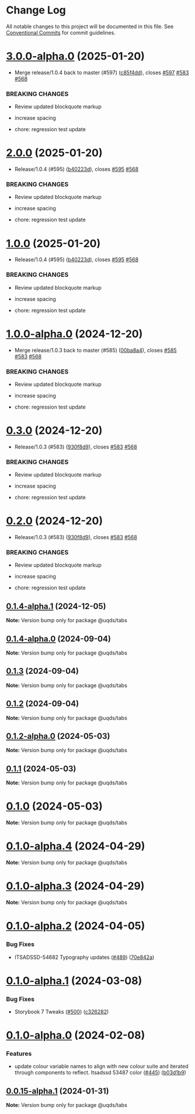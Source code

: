 # Change Log

All notable changes to this project will be documented in this file.
See [Conventional Commits](https://conventionalcommits.org) for commit guidelines.

# [3.0.0-alpha.0](https://github.com/uq-its-ss/design-system/compare/@uqds/tabs@1.0.0-alpha.0...@uqds/tabs@3.0.0-alpha.0) (2025-01-20)

- Merge release/1.0.4 back to master (#597) ([c85f4dd](https://github.com/uq-its-ss/design-system/commit/c85f4dd04601bad019d83edeb680dd919fd1aebb)), closes [#597](https://github.com/uq-its-ss/design-system/issues/597) [#583](https://github.com/uq-its-ss/design-system/issues/583) [#568](https://github.com/uq-its-ss/design-system/issues/568)

### BREAKING CHANGES

- Review updated blockquote markup

- increase spacing

- chore: regression test update

# [2.0.0](https://github.com/uq-its-ss/design-system/compare/@uqds/tabs@0.3.0...@uqds/tabs@2.0.0) (2025-01-20)

- Release/1.0.4 (#595) ([b40223d](https://github.com/uq-its-ss/design-system/commit/b40223d819d456f67620dfd880380b85214c4103)), closes [#595](https://github.com/uq-its-ss/design-system/issues/595) [#568](https://github.com/uq-its-ss/design-system/issues/568)

### BREAKING CHANGES

- Review updated blockquote markup

- increase spacing

- chore: regression test update

# [1.0.0](https://github.com/uq-its-ss/design-system/compare/@uqds/tabs@0.3.0...@uqds/tabs@1.0.0) (2025-01-20)

- Release/1.0.4 (#595) ([b40223d](https://github.com/uq-its-ss/design-system/commit/b40223d819d456f67620dfd880380b85214c4103)), closes [#595](https://github.com/uq-its-ss/design-system/issues/595) [#568](https://github.com/uq-its-ss/design-system/issues/568)

### BREAKING CHANGES

- Review updated blockquote markup

- increase spacing

- chore: regression test update

# [1.0.0-alpha.0](https://github.com/uq-its-ss/design-system/compare/@uqds/tabs@0.1.4-alpha.1...@uqds/tabs@1.0.0-alpha.0) (2024-12-20)

- Merge release/1.0.3 back to master (#585) ([00ba8a4](https://github.com/uq-its-ss/design-system/commit/00ba8a439019ed08ab357499c758be419f50f150)), closes [#585](https://github.com/uq-its-ss/design-system/issues/585) [#583](https://github.com/uq-its-ss/design-system/issues/583) [#568](https://github.com/uq-its-ss/design-system/issues/568)

### BREAKING CHANGES

- Review updated blockquote markup

- increase spacing

- chore: regression test update

# [0.3.0](https://github.com/uq-its-ss/design-system/compare/@uqds/tabs@0.1.4-alpha.0...@uqds/tabs@0.3.0) (2024-12-20)

- Release/1.0.3 (#583) ([930f8d9](https://github.com/uq-its-ss/design-system/commit/930f8d97b814748829f45194e1b5009680ee7890)), closes [#583](https://github.com/uq-its-ss/design-system/issues/583) [#568](https://github.com/uq-its-ss/design-system/issues/568)

### BREAKING CHANGES

- Review updated blockquote markup

- increase spacing

- chore: regression test update

# [0.2.0](https://github.com/uq-its-ss/design-system/compare/@uqds/tabs@0.1.4-alpha.0...@uqds/tabs@0.2.0) (2024-12-20)

- Release/1.0.3 (#583) ([930f8d9](https://github.com/uq-its-ss/design-system/commit/930f8d97b814748829f45194e1b5009680ee7890)), closes [#583](https://github.com/uq-its-ss/design-system/issues/583) [#568](https://github.com/uq-its-ss/design-system/issues/568)

### BREAKING CHANGES

- Review updated blockquote markup

- increase spacing

- chore: regression test update

## [0.1.4-alpha.1](https://github.com/uq-its-ss/design-system/compare/@uqds/tabs@0.1.4-alpha.0...@uqds/tabs@0.1.4-alpha.1) (2024-12-05)

**Note:** Version bump only for package @uqds/tabs

## [0.1.4-alpha.0](https://github.com/uq-its-ss/design-system/compare/@uqds/tabs@0.1.3...@uqds/tabs@0.1.4-alpha.0) (2024-09-04)

**Note:** Version bump only for package @uqds/tabs

## [0.1.3](https://github.com/uq-its-ss/design-system/compare/@uqds/tabs@0.1.2-alpha.0...@uqds/tabs@0.1.3) (2024-09-04)

**Note:** Version bump only for package @uqds/tabs

## [0.1.2](https://github.com/uq-its-ss/design-system/compare/@uqds/tabs@0.1.2-alpha.0...@uqds/tabs@0.1.2) (2024-09-04)

**Note:** Version bump only for package @uqds/tabs

## [0.1.2-alpha.0](https://github.com/uq-its-ss/design-system/compare/@uqds/tabs@0.1.0-alpha.4...@uqds/tabs@0.1.2-alpha.0) (2024-05-03)

**Note:** Version bump only for package @uqds/tabs

## [0.1.1](https://github.com/uq-its-ss/design-system/compare/@uqds/tabs@0.1.0-alpha.4...@uqds/tabs@0.1.1) (2024-05-03)

**Note:** Version bump only for package @uqds/tabs

# [0.1.0](https://github.com/uq-its-ss/design-system/compare/@uqds/tabs@0.1.0-alpha.4...@uqds/tabs@0.1.0) (2024-05-03)

**Note:** Version bump only for package @uqds/tabs

# [0.1.0-alpha.4](https://github.com/uq-its-ss/design-system/compare/@uqds/tabs@0.1.0-alpha.3...@uqds/tabs@0.1.0-alpha.4) (2024-04-29)

**Note:** Version bump only for package @uqds/tabs

# [0.1.0-alpha.3](https://github.com/uq-its-ss/design-system/compare/@uqds/tabs@0.1.0-alpha.2...@uqds/tabs@0.1.0-alpha.3) (2024-04-29)

**Note:** Version bump only for package @uqds/tabs

# [0.1.0-alpha.2](https://github.com/uq-its-ss/design-system/compare/@uqds/tabs@0.1.0-alpha.1...@uqds/tabs@0.1.0-alpha.2) (2024-04-05)

### Bug Fixes

- ITSADSSD-54682 Typography updates ([#489](https://github.com/uq-its-ss/design-system/issues/489)) ([70e842a](https://github.com/uq-its-ss/design-system/commit/70e842a1552cddc9c63452ae63bae91b380f420b))

# [0.1.0-alpha.1](https://github.com/uq-its-ss/design-system/compare/@uqds/tabs@0.1.0-alpha.0...@uqds/tabs@0.1.0-alpha.1) (2024-03-08)

### Bug Fixes

- Storybook 7 Tweaks ([#500](https://github.com/uq-its-ss/design-system/issues/500)) ([c326282](https://github.com/uq-its-ss/design-system/commit/c32628230f63775c1e9212a9f8c272d4a88c520a))

# [0.1.0-alpha.0](https://github.com/uq-its-ss/design-system/compare/@uqds/tabs@0.0.15-alpha.1...@uqds/tabs@0.1.0-alpha.0) (2024-02-08)

### Features

- update colour variable names to align with new colour suite and iterated through components to reflect. Itsadssd 53487 color ([#445](https://github.com/uq-its-ss/design-system/issues/445)) ([b03d1b9](https://github.com/uq-its-ss/design-system/commit/b03d1b9a7944f4552750706b276405b0988abf90))

## [0.0.15-alpha.1](https://github.com/uq-its-ss/design-system/compare/@uqds/tabs@0.0.15-alpha.0...@uqds/tabs@0.0.15-alpha.1) (2024-01-31)

**Note:** Version bump only for package @uqds/tabs
